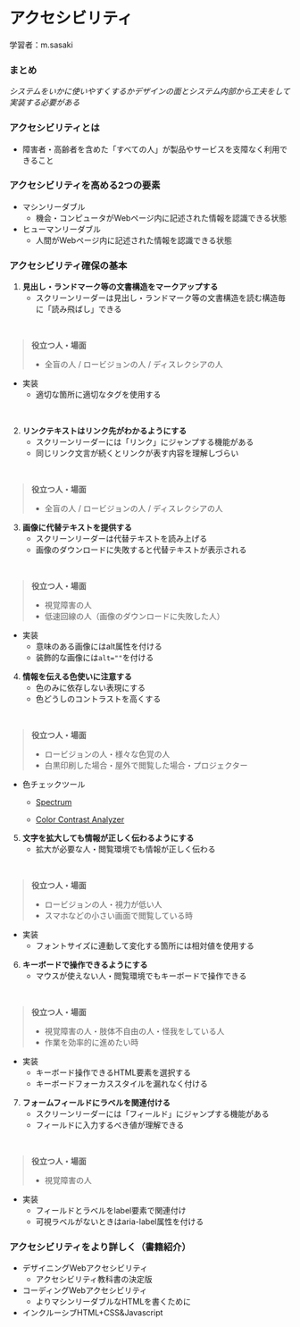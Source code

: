 # アクセシビリティ

学習者：m.sasaki

### まとめ

_システムをいかに使いやすくするかデザインの面とシステム内部から工夫をして実装する必要がある_

### アクセシビリティとは
- 障害者・高齢者を含めた「すべての人」が製品やサービスを支障なく利用できること

### アクセシビリティを高める2つの要素
- マシンリーダブル
  - 機会・コンピュータがWebページ内に記述された情報を認識できる状態
- ヒューマンリーダブル
  - 人間がWebページ内に記述された情報を認識できる状態


### アクセシビリティ確保の基本
1. **見出し・ランドマーク等の文書構造をマークアップする**
   - スクリーンリーダーは見出し・ランドマーク等の文書構造を読む構造毎に「読み飛ばし」できる

<br>

   > **役立つ人・場面**
   > - 全盲の人 / ロービジョンの人 / ディスレクシアの人

   - 実装
     - 適切な箇所に適切なタグを使用する

<br>

2. **リンクテキストはリンク先がわかるようにする**
   - スクリーンリーダーには「リンク」にジャンプする機能がある
   - 同じリンク文言が続くとリンクが表す内容を理解しづらい

<br>

   > **役立つ人・場面**
   > - 全盲の人 / ロービジョンの人 / ディスレクシアの人

3. **画像に代替テキストを提供する**
   - スクリーンリーダーは代替テキストを読み上げる
   - 画像のダウンロードに失敗すると代替テキストが表示される

<br>

   > **役立つ人・場面**
   > - 視覚障害の人
   > - 低速回線の人（画像のダウンロードに失敗した人）

   - 実装
     - 意味のある画像にはalt属性を付ける
     - 装飾的な画像には`alt=""`を付ける

4. **情報を伝える色使いに注意する**
   - 色のみに依存しない表現にする
   - 色どうしのコントラストを高くする

<br>

   > **役立つ人・場面**
   > - ロービジョンの人・様々な色覚の人
   > - 白黒印刷した場合・屋外で閲覧した場合・プロジェクター

   - 色チェックツール
     - [Spectrum](https://chrome.google.com/webstore/detail/spectrum/ofclemegkcmilinpcimpjkfhjfgmhieb?hl=ja "Google拡張機能ページ")

     - [Color Contrast Analyzer](https://accessibility.jp/resources/tools/cca/ "解説ページ")


5. **文字を拡大しても情報が正しく伝わるようにする**
   - 拡大が必要な人・閲覧環境でも情報が正しく伝わる

<br>

   > **役立つ人・場面**
   > - ロービジョンの人・視力が低い人
   > - スマホなどの小さい画面で閲覧している時

   - 実装
     - フォントサイズに連動して変化する箇所には相対値を使用する

6. **キーボードで操作できるようにする**
   - マウスが使えない人・閲覧環境でもキーボードで操作できる

<br>

   > **役立つ人・場面**
   > - 視覚障害の人・肢体不自由の人・怪我をしている人
   > - 作業を効率的に進めたい時

   - 実装
     - キーボード操作できるHTML要素を選択する
     - キーボードフォーカススタイルを漏れなく付ける

7. **フォームフィールドにラベルを関連付ける**
   - スクリーンリーダーには「フィールド」にジャンプする機能がある
   - フィールドに入力するべき値が理解できる

<br>

   > **役立つ人・場面**
   > - 視覚障害の人

   - 実装
     - フィールドとラベルをlabel要素で関連付け
     - 可視ラベルがないときはaria-label属性を付ける

### アクセシビリティをより詳しく（書籍紹介）
- デザイニングWebアクセシビリティ
  - アクセシビリティ教科書の決定版
- コーディングWebアクセシビリティ
  - よりマシンリーダブルなHTMLを書くために
- インクルーシブHTML+CSS&Javascript

